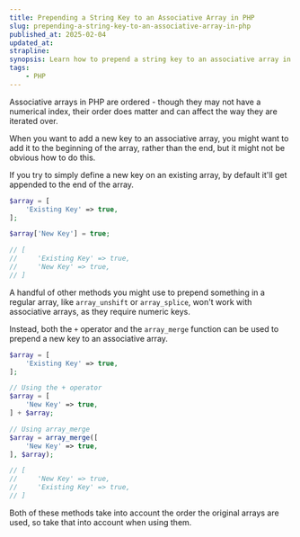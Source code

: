 ```yaml
---
title: Prepending a String Key to an Associative Array in PHP
slug: prepending-a-string-key-to-an-associative-array-in-php
published_at: 2025-02-04
updated_at: 
strapline: 
synopsis: Learn how to prepend a string key to an associative array in PHP.
tags:
    - PHP
---
```


Associative arrays in PHP are ordered - though they may not have a numerical index, their order does matter and can affect the way they are iterated over.

When you want to add a new key to an associative array, you might want to add it to the beginning of the array, rather than the end, but it might not be obvious how to do this.

If you try to simply define a new key on an existing array, by default it'll get appended to the end of the array.

```php
$array = [
    'Existing Key' => true,
];

$array['New Key'] = true;

// [
//     'Existing Key' => true,
//     'New Key' => true,
// ]
```

A handful of other methods you might use to prepend something in a regular array, like `array_unshift` or `array_splice`, won't work with associative arrays, as they require numeric keys.

Instead, both the `+` operator and the `array_merge` function can be used to prepend a new key to an associative array.

```php
$array = [
    'Existing Key' => true,
];

// Using the + operator
$array = [
    'New Key' => true,
] + $array;

// Using array_merge
$array = array_merge([
    'New Key' => true,
], $array);

// [
//     'New Key' => true,
//     'Existing Key' => true,
// ]
```

Both of these methods take into account the order the original arrays are used, so take that into account when using them.
